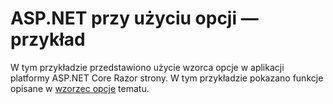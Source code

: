 # <a name="aspnet-using-options-sample"></a>ASP.NET przy użyciu opcji — przykład

W tym przykładzie przedstawiono użycie wzorca opcje w aplikacji platformy ASP.NET Core Razor strony. W tym przykładzie pokazano funkcje opisane w [wzorzec opcje](https://docs.microsoft.com/aspnet/core/fundamentals/configuration/options) tematu.
